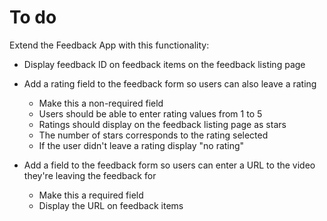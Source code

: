 # To do
Extend the Feedback App with this functionality:
- Display feedback ID on feedback items on the feedback listing page
- Add a rating field to the feedback form so users can also leave a rating
        
    - Make this a non-required field 
    - Users should be able to enter rating values from 1 to 5
    - Ratings should display on the feedback listing page as stars
    - The number of stars corresponds to the rating selected
    - If the user didn't leave a rating display "no rating"

- Add a field to the feedback form so users can enter a URL to the video they're leaving the feedback for

    - Make this a required field
    - Display the URL on feedback items














